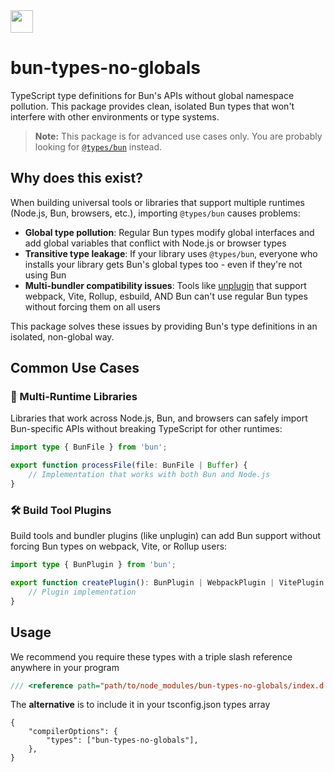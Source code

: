 <img src="https://bun.com/logo.png" height="36" />

# bun-types-no-globals

TypeScript type definitions for Bun's APIs without global namespace pollution. This package provides clean, isolated Bun types that won't interfere with other environments or type systems.

> **Note:** This package is for advanced use cases only. You are probably looking for [`@types/bun`](https://www.npmjs.com/package/@types/bun) instead.

## Why does this exist?

When building universal tools or libraries that support multiple runtimes (Node.js, Bun, browsers, etc.), importing `@types/bun` causes problems:

- **Global type pollution**: Regular Bun types modify global interfaces and add global variables that conflict with Node.js or browser types
- **Transitive type leakage**: If your library uses `@types/bun`, everyone who installs your library gets Bun's global types too - even if they're not using Bun
- **Multi-bundler compatibility issues**: Tools like [unplugin](https://github.com/unjs/unplugin) that support webpack, Vite, Rollup, esbuild, AND Bun can't use regular Bun types without forcing them on all users

This package solves these issues by providing Bun's type definitions in an isolated, non-global way.

## Common Use Cases

### 🔧 Multi-Runtime Libraries

Libraries that work across Node.js, Bun, and browsers can safely import Bun-specific APIs without breaking TypeScript for other runtimes:

```ts
import type { BunFile } from 'bun';

export function processFile(file: BunFile | Buffer) {
	// Implementation that works with both Bun and Node.js
}
```

### 🛠️ Build Tool Plugins

Build tools and bundler plugins (like unplugin) can add Bun support without forcing Bun types on webpack, Vite, or Rollup users:

```ts
import type { BunPlugin } from 'bun';

export function createPlugin(): BunPlugin | WebpackPlugin | VitePlugin {
	// Plugin implementation
}
```

## Usage

We recommend you require these types with a triple slash reference anywhere in your program

```ts
/// <reference path="path/to/node_modules/bun-types-no-globals/index.d.ts">
```

The **alternative** is to include it in your tsconfig.json types array

```jsonc
{
	"compilerOptions": {
		"types": ["bun-types-no-globals"],
	},
}
```
